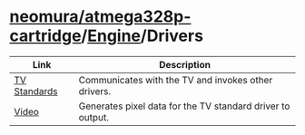 # [neomura/atmega328p-cartridge](../../../readme.md)/[Engine](../../readme.md)/Drivers

| Link                                     | Description                                                |
| ---------------------------------------- | ---------------------------------------------------------- |
| [TV Standards](./tv-standards/readme.md) | Communicates with the TV and invokes other drivers.        |
| [Video](./video/readme.md)               | Generates pixel data for the TV standard driver to output. |
